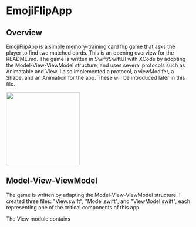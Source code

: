 # EmojiFlipApp
## Overview

EmojiFlipApp is a simple memory-training card flip game that asks the player to find two matched cards. This is an opening overview for the README.md. The game is written in Swift/SwiftUI with XCode by adopting the Model-View-ViewModel structure, and uses several protocols such as Animatable and View. I also implemented a protocol, a viewModifer, a Shape, and an Animation for the app. These will be introduced later in this file.

<img src="Demo.gif" width="200">

## Model-View-ViewModel
The game is written by adapting the Model-View-ViewModel structure. I created three files: "View.swift", "Model.swift", and "ViewModel.swift", each representing one of the critical components of this app.

The View module contains 
